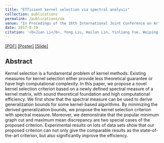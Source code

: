 ```yaml
---
title: "Efficient kernel selection via spectral analysis"
collection: publications
permalink: /publications/sm
venue: "In Procedings of the 26th International Joint Conference on Artificial Intelligence (IJCAI 2017)"
date: 2017-8-19
citation: '<b>Jian Li</b>, Yong Liu, Hailun Lin, Yinliang Yue, Weiping Wang. <i>In Procedings of the 26th International Joint Conference on Artificial Intelligence (IJCAI 2017) </i>.'
---
```

[[PDF]](http://superlj666.github.io/files/sm.pdf)
[[Poster]](http://superlj666.github.io/files/ijicai-poster-0816.pdf)
[[Slide]](http://superlj666.github.io/files/IJCAI_presentation.pptx)

## Abstract
Kernel selection is a fundamental problem of kernel methods. Existing measures for kernel selection either provide less theoretical guarantee or have high computational complexity. In this paper, we propose a novel kernel selection criterion based on a newly defined spectral measure of a kernel matrix, with sound theoretical foundation and high computational efficiency. We first show that the spectral measure can be used to derive generalization bounds for some kernel-based algorithms. By minimizing the derived generalization bounds, we propose the kernel selection criterion with spectral measure. Moreover, we demonstrate that the popular minimum graph cut and maximum mean discrepancy are two special cases of the proposed criterion. Experimental results on lots of data sets show that our proposed criterion can not only give the comparable results as the state-of-the-art criterion, but also significantly improve the efficiency.
